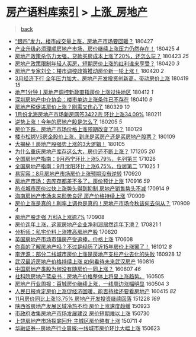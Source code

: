 [房产语料库索引](../../README.md)  > [上涨_房地产](上涨_房地产.md)
====
> [back](../README.md)

- [“银四”发力，楼市成交量上涨，房地产市场要回暖？](http://jkwz.applinzi.com/ittc/7096700870358205451.html#%E2%80%9C%E9%93%B6%E5%9B%9B%E2%80%9D%E5%8F%91%E5%8A%9B%EF%BC%8C%E6%A5%BC%E5%B8%82%E6%88%90%E4%BA%A4%E9%87%8F%E4%B8%8A%E6%B6%A8%EF%BC%8C%E6%88%BF%E5%9C%B0%E4%BA%A7%E5%B8%82%E5%9C%BA%E8%A6%81%E5%9B%9E%E6%9A%96%EF%BC%9F) 180427  
- [产业升级必须理顺房地产市场，房价继续上涨压力仍然存在！](http://jkwz.applinzi.com/ittc/7095853879583573009.html#%E4%BA%A7%E4%B8%9A%E5%8D%87%E7%BA%A7%E5%BF%85%E9%A1%BB%E7%90%86%E9%A1%BA%E6%88%BF%E5%9C%B0%E4%BA%A7%E5%B8%82%E5%9C%BA%EF%BC%8C%E6%88%BF%E4%BB%B7%E7%BB%A7%E7%BB%AD%E4%B8%8A%E6%B6%A8%E5%8E%8B%E5%8A%9B%E4%BB%8D%E7%84%B6%E5%AD%98%E5%9C%A8%EF%BC%81) 180425 *4* 
- [房地产政策杀伤力太强，贷款买房成本上涨了20%，还怎么玩？](http://jkwz.applinzi.com/ittc/7095266371246228487.html#%E6%88%BF%E5%9C%B0%E4%BA%A7%E6%94%BF%E7%AD%96%E6%9D%80%E4%BC%A4%E5%8A%9B%E5%A4%AA%E5%BC%BA%EF%BC%8C%E8%B4%B7%E6%AC%BE%E4%B9%B0%E6%88%BF%E6%88%90%E6%9C%AC%E4%B8%8A%E6%B6%A8%E4%BA%8620%25%EF%BC%8C%E8%BF%98%E6%80%8E%E4%B9%88%E7%8E%A9%EF%BC%9F) 180423 *25* 
- [房地产政策限制年轻人买房，短期房价上涨的红利谁来享受？](http://jkwz.applinzi.com/ittc/7094189461594440720.html#%E6%88%BF%E5%9C%B0%E4%BA%A7%E6%94%BF%E7%AD%96%E9%99%90%E5%88%B6%E5%B9%B4%E8%BD%BB%E4%BA%BA%E4%B9%B0%E6%88%BF%EF%BC%8C%E7%9F%AD%E6%9C%9F%E6%88%BF%E4%BB%B7%E4%B8%8A%E6%B6%A8%E7%9A%84%E7%BA%A2%E5%88%A9%E8%B0%81%E6%9D%A5%E4%BA%AB%E5%8F%97%EF%BC%9F) 180420 *3* 
- [房地产专家刘全：楼市调控政策推动房价新一轮上涨！](http://jkwz.applinzi.com/ittc/7093967197577937926.html#%E6%88%BF%E5%9C%B0%E4%BA%A7%E4%B8%93%E5%AE%B6%E5%88%98%E5%85%A8%EF%BC%9A%E6%A5%BC%E5%B8%82%E8%B0%83%E6%8E%A7%E6%94%BF%E7%AD%96%E6%8E%A8%E5%8A%A8%E6%88%BF%E4%BB%B7%E6%96%B0%E4%B8%80%E8%BD%AE%E4%B8%8A%E6%B6%A8%EF%BC%81) 180420 *2* 
- [3月经济下行 全年压力加大，房地产开发投资创新高，带动房价上涨](http://jkwz.applinzi.com/ittc/7093626981306598417.html#3%E6%9C%88%E7%BB%8F%E6%B5%8E%E4%B8%8B%E8%A1%8C+%E5%85%A8%E5%B9%B4%E5%8E%8B%E5%8A%9B%E5%8A%A0%E5%A4%A7%EF%BC%8C%E6%88%BF%E5%9C%B0%E4%BA%A7%E5%BC%80%E5%8F%91%E6%8A%95%E8%B5%84%E5%88%9B%E6%96%B0%E9%AB%98%EF%BC%8C%E5%B8%A6%E5%8A%A8%E6%88%BF%E4%BB%B7%E4%B8%8A%E6%B6%A8) 180419 *15* 
- [地产1分钟丨房地产调控新政直指房价上涨过快地区](http://jkwz.applinzi.com/ittc/7091136710698337297.html#%E5%9C%B0%E4%BA%A71%E5%88%86%E9%92%9F%E4%B8%A8%E6%88%BF%E5%9C%B0%E4%BA%A7%E8%B0%83%E6%8E%A7%E6%96%B0%E6%94%BF%E7%9B%B4%E6%8C%87%E6%88%BF%E4%BB%B7%E4%B8%8A%E6%B6%A8%E8%BF%87%E5%BF%AB%E5%9C%B0%E5%8C%BA) 180412 *1* 
- [深圳房地产中介协会：楼市单边上涨条件已不存在](http://jkwz.applinzi.com/ittc/7090459271143883792.html#%E6%B7%B1%E5%9C%B3%E6%88%BF%E5%9C%B0%E4%BA%A7%E4%B8%AD%E4%BB%8B%E5%8D%8F%E4%BC%9A%EF%BC%9A%E6%A5%BC%E5%B8%82%E5%8D%95%E8%BE%B9%E4%B8%8A%E6%B6%A8%E6%9D%A1%E4%BB%B6%E5%B7%B2%E4%B8%8D%E5%AD%98%E5%9C%A8) 180410 *9* 
- [房地产税促进房价上涨？刚需又伤心了](http://jkwz.applinzi.com/ittc/7085924267869078539.html#%E6%88%BF%E5%9C%B0%E4%BA%A7%E7%A8%8E%E4%BF%83%E8%BF%9B%E6%88%BF%E4%BB%B7%E4%B8%8A%E6%B6%A8%EF%BC%9F%E5%88%9A%E9%9C%80%E5%8F%88%E4%BC%A4%E5%BF%83%E4%BA%86) 180329 *10* 
- [1月份北海房地产市场新房网签3422宗 环比上涨34.09%](http://jkwz.applinzi.com/ittc/7068752000148046858.html#1%E6%9C%88%E4%BB%BD%E5%8C%97%E6%B5%B7%E6%88%BF%E5%9C%B0%E4%BA%A7%E5%B8%82%E5%9C%BA%E6%96%B0%E6%88%BF%E7%BD%91%E7%AD%BE3422%E5%AE%97+%E7%8E%AF%E6%AF%94%E4%B8%8A%E6%B6%A834.09%25) 180211  
- [逆势上涨！今年的房地产股是怎么了](http://jkwz.applinzi.com/ittc/7066688798950163463.html#%E9%80%86%E5%8A%BF%E4%B8%8A%E6%B6%A8%EF%BC%81%E4%BB%8A%E5%B9%B4%E7%9A%84%E6%88%BF%E5%9C%B0%E4%BA%A7%E8%82%A1%E6%98%AF%E6%80%8E%E4%B9%88%E4%BA%86) 180205 *5* 
- [房价下跌，房地产市场价格上涨预期改变了吗？](http://jkwz.applinzi.com/ittc/7063958024744338439.html#%E6%88%BF%E4%BB%B7%E4%B8%8B%E8%B7%8C%EF%BC%8C%E6%88%BF%E5%9C%B0%E4%BA%A7%E5%B8%82%E5%9C%BA%E4%BB%B7%E6%A0%BC%E4%B8%8A%E6%B6%A8%E9%A2%84%E6%9C%9F%E6%94%B9%E5%8F%98%E4%BA%86%E5%90%97%EF%BC%9F) 180129  
- [楼市松绑VS房企股价上涨，到底是买房产还是买房地产股票？](http://jkwz.applinzi.com/ittc/7056575445208663056.html#%E6%A5%BC%E5%B8%82%E6%9D%BE%E7%BB%91VS%E6%88%BF%E4%BC%81%E8%82%A1%E4%BB%B7%E4%B8%8A%E6%B6%A8%EF%BC%8C%E5%88%B0%E5%BA%95%E6%98%AF%E4%B9%B0%E6%88%BF%E4%BA%A7%E8%BF%98%E6%98%AF%E4%B9%B0%E6%88%BF%E5%9C%B0%E4%BA%A7%E8%82%A1%E7%A5%A8%EF%BC%9F) 180109  
- [大揭秘！房地产股强势上涨的3大逻辑！](http://jkwz.applinzi.com/ittc/7055130751266194439.html#%E5%A4%A7%E6%8F%AD%E7%A7%98%EF%BC%81%E6%88%BF%E5%9C%B0%E4%BA%A7%E8%82%A1%E5%BC%BA%E5%8A%BF%E4%B8%8A%E6%B6%A8%E7%9A%843%E5%A4%A7%E9%80%BB%E8%BE%91%EF%BC%81) 180105  
- [为什么重庆房地产库存这么大，房价还不断上涨？](http://jkwz.applinzi.com/ittc/7043648959380194321.html#%E4%B8%BA%E4%BB%80%E4%B9%88%E9%87%8D%E5%BA%86%E6%88%BF%E5%9C%B0%E4%BA%A7%E5%BA%93%E5%AD%98%E8%BF%99%E4%B9%88%E5%A4%A7%EF%BC%8C%E6%88%BF%E4%BB%B7%E8%BF%98%E4%B8%8D%E6%96%AD%E4%B8%8A%E6%B6%A8%EF%BC%9F) 171205 *20* 
- [全国房地产指南：9月西宁环比上涨5.79%，名列第三](http://jkwz.applinzi.com/ittc/7028754086885852176.html#%E5%85%A8%E5%9B%BD%E6%88%BF%E5%9C%B0%E4%BA%A7%E6%8C%87%E5%8D%97%EF%BC%9A9%E6%9C%88%E8%A5%BF%E5%AE%81%E7%8E%AF%E6%AF%94%E4%B8%8A%E6%B6%A85.79%25%EF%BC%8C%E5%90%8D%E5%88%97%E7%AC%AC%E4%B8%89) 171026  
- [全国房地产指南：9月沈阳环比上涨6.75%，位居第二](http://jkwz.applinzi.com/ittc/7028402342809043984.html#%E5%85%A8%E5%9B%BD%E6%88%BF%E5%9C%B0%E4%BA%A7%E6%8C%87%E5%8D%97%EF%BC%9A9%E6%9C%88%E6%B2%88%E9%98%B3%E7%8E%AF%E6%AF%94%E4%B8%8A%E6%B6%A86.75%25%EF%BC%8C%E4%BD%8D%E5%B1%85%E7%AC%AC%E4%BA%8C) 171025 *1* 
- [易宪容：8月房地产市场房价上涨预期没有逆转](http://jkwz.applinzi.com/ittc/7015396015845409809.html#%E6%98%93%E5%AE%AA%E5%AE%B9%EF%BC%9A8%E6%9C%88%E6%88%BF%E5%9C%B0%E4%BA%A7%E5%B8%82%E5%9C%BA%E6%88%BF%E4%BB%B7%E4%B8%8A%E6%B6%A8%E9%A2%84%E6%9C%9F%E6%B2%A1%E6%9C%89%E9%80%86%E8%BD%AC) 170920  
- [房地产市场：去库存都差不多了，房价预计上涨](http://jkwz.applinzi.com/ittc/7013587983687746577.html#%E6%88%BF%E5%9C%B0%E4%BA%A7%E5%B8%82%E5%9C%BA%EF%BC%9A%E5%8E%BB%E5%BA%93%E5%AD%98%E9%83%BD%E5%B7%AE%E4%B8%8D%E5%A4%9A%E4%BA%86%EF%BC%8C%E6%88%BF%E4%BB%B7%E9%A2%84%E8%AE%A1%E4%B8%8A%E6%B6%A8) 170916 *59* 
- [热点城市房价过快上涨势头得到抑制 房地产销售势头不减](http://jkwz.applinzi.com/ittc/7013207322556630033.html#%E7%83%AD%E7%82%B9%E5%9F%8E%E5%B8%82%E6%88%BF%E4%BB%B7%E8%BF%87%E5%BF%AB%E4%B8%8A%E6%B6%A8%E5%8A%BF%E5%A4%B4%E5%BE%97%E5%88%B0%E6%8A%91%E5%88%B6+%E6%88%BF%E5%9C%B0%E4%BA%A7%E9%94%80%E5%94%AE%E5%8A%BF%E5%A4%B4%E4%B8%8D%E5%87%8F) 170914 *9* 
- [海南房地产市场未来形势良好 房产价格持续上涨](http://jkwz.applinzi.com/ittc/7011239531402232849.html#%E6%B5%B7%E5%8D%97%E6%88%BF%E5%9C%B0%E4%BA%A7%E5%B8%82%E5%9C%BA%E6%9C%AA%E6%9D%A5%E5%BD%A2%E5%8A%BF%E8%89%AF%E5%A5%BD+%E6%88%BF%E4%BA%A7%E4%BB%B7%E6%A0%BC%E6%8C%81%E7%BB%AD%E4%B8%8A%E6%B6%A8) 170909  
- [房价上涨是真的！利率上调也是真的！房地产市场今秋该何去何从？](http://jkwz.applinzi.com/ittc/7011225505360266000.html#%E6%88%BF%E4%BB%B7%E4%B8%8A%E6%B6%A8%E6%98%AF%E7%9C%9F%E7%9A%84%EF%BC%81%E5%88%A9%E7%8E%87%E4%B8%8A%E8%B0%83%E4%B9%9F%E6%98%AF%E7%9C%9F%E7%9A%84%EF%BC%81%E6%88%BF%E5%9C%B0%E4%BA%A7%E5%B8%82%E5%9C%BA%E4%BB%8A%E7%A7%8B%E8%AF%A5%E4%BD%95%E5%8E%BB%E4%BD%95%E4%BB%8E%EF%BC%9F) 170909 *4* 
- [房地产股走强 万科A上涨逾7%](http://jkwz.applinzi.com/ittc/7010898342308217616.html#%E6%88%BF%E5%9C%B0%E4%BA%A7%E8%82%A1%E8%B5%B0%E5%BC%BA+%E4%B8%87%E7%A7%91A%E4%B8%8A%E6%B6%A8%E9%80%BE7%25) 170908  
- [房价连年上涨，这家房地产企业净利润居然连年下滑？](http://jkwz.applinzi.com/ittc/7004274542548354064.html#%E6%88%BF%E4%BB%B7%E8%BF%9E%E5%B9%B4%E4%B8%8A%E6%B6%A8%EF%BC%8C%E8%BF%99%E5%AE%B6%E6%88%BF%E5%9C%B0%E4%BA%A7%E4%BC%81%E4%B8%9A%E5%87%80%E5%88%A9%E6%B6%A6%E5%B1%85%E7%84%B6%E8%BF%9E%E5%B9%B4%E4%B8%8B%E6%BB%91%EF%BC%9F) 170821 *1* 
- [分析师：私宅价料上涨推高房地产股](http://jkwz.applinzi.com/ittc/6981223924015563781.html#%E5%88%86%E6%9E%90%E5%B8%88%EF%BC%9A%E7%A7%81%E5%AE%85%E4%BB%B7%E6%96%99%E4%B8%8A%E6%B6%A8%E6%8E%A8%E9%AB%98%E6%88%BF%E5%9C%B0%E4%BA%A7%E8%82%A1) 170620  
- [英国房地产市场市镇房产受追捧，价格上涨](http://jkwz.applinzi.com/ittc/6976750747986166788.html#%E8%8B%B1%E5%9B%BD%E6%88%BF%E5%9C%B0%E4%BA%A7%E5%B8%82%E5%9C%BA%E5%B8%82%E9%95%87%E6%88%BF%E4%BA%A7%E5%8F%97%E8%BF%BD%E6%8D%A7%EF%BC%8C%E4%BB%B7%E6%A0%BC%E4%B8%8A%E6%B6%A8) 170608  
- [你真的了解房地产吗？不过是经历了近15年房价上涨罢了！](http://jkwz.applinzi.com/ittc/6888041963835622404.html#%E4%BD%A0%E7%9C%9F%E7%9A%84%E4%BA%86%E8%A7%A3%E6%88%BF%E5%9C%B0%E4%BA%A7%E5%90%97%EF%BC%9F%E4%B8%8D%E8%BF%87%E6%98%AF%E7%BB%8F%E5%8E%86%E4%BA%86%E8%BF%9115%E5%B9%B4%E6%88%BF%E4%BB%B7%E4%B8%8A%E6%B6%A8%E7%BD%A2%E4%BA%86%EF%BC%81) 161012 *8* 
- [李连源：部分二线城市房价上涨是房地产支柱产业去化的失败](http://jkwz.applinzi.com/ittc/6882849079767335941.html#%E6%9D%8E%E8%BF%9E%E6%BA%90%EF%BC%9A%E9%83%A8%E5%88%86%E4%BA%8C%E7%BA%BF%E5%9F%8E%E5%B8%82%E6%88%BF%E4%BB%B7%E4%B8%8A%E6%B6%A8%E6%98%AF%E6%88%BF%E5%9C%B0%E4%BA%A7%E6%94%AF%E6%9F%B1%E4%BA%A7%E4%B8%9A%E5%8E%BB%E5%8C%96%E7%9A%84%E5%A4%B1%E8%B4%A5) 160928 *12* 
- [武汉最近房地产价格持续上涨  如何看待未来武汉房产](http://jkwz.applinzi.com/ittc/6867015213198607364.html#%E6%AD%A6%E6%B1%89%E6%9C%80%E8%BF%91%E6%88%BF%E5%9C%B0%E4%BA%A7%E4%BB%B7%E6%A0%BC%E6%8C%81%E7%BB%AD%E4%B8%8A%E6%B6%A8++%E5%A6%82%E4%BD%95%E7%9C%8B%E5%BE%85%E6%9C%AA%E6%9D%A5%E6%AD%A6%E6%B1%89%E6%88%BF%E4%BA%A7) 160816  
- [中国房地产类股为何没有随房价一同上涨？](http://jkwz.applinzi.com/ittc/6841013654795060228.html#%E4%B8%AD%E5%9B%BD%E6%88%BF%E5%9C%B0%E4%BA%A7%E7%B1%BB%E8%82%A1%E4%B8%BA%E4%BD%95%E6%B2%A1%E6%9C%89%E9%9A%8F%E6%88%BF%E4%BB%B7%E4%B8%80%E5%90%8C%E4%B8%8A%E6%B6%A8%EF%BC%9F) 160607 *46* 
- [社科院房地产蓝皮书：房地产价格整体上将呈上涨趋势。](http://jkwz.applinzi.com/ittc/6828694825981182980.html#%E7%A4%BE%E7%A7%91%E9%99%A2%E6%88%BF%E5%9C%B0%E4%BA%A7%E8%93%9D%E7%9A%AE%E4%B9%A6%EF%BC%9A%E6%88%BF%E5%9C%B0%E4%BA%A7%E4%BB%B7%E6%A0%BC%E6%95%B4%E4%BD%93%E4%B8%8A%E5%B0%86%E5%91%88%E4%B8%8A%E6%B6%A8%E8%B6%8B%E5%8A%BF%E3%80%82) 160505  
- [房地产行业周报：百城房价继续上涨，一线周边涨幅明显](http://jkwz.applinzi.com/ittc/6828363685088986117.html#%E6%88%BF%E5%9C%B0%E4%BA%A7%E8%A1%8C%E4%B8%9A%E5%91%A8%E6%8A%A5%EF%BC%9A%E7%99%BE%E5%9F%8E%E6%88%BF%E4%BB%B7%E7%BB%A7%E7%BB%AD%E4%B8%8A%E6%B6%A8%EF%BC%8C%E4%B8%80%E7%BA%BF%E5%91%A8%E8%BE%B9%E6%B6%A8%E5%B9%85%E6%98%8E%E6%98%BE) 160504 *3* 
- [人民日报肯定房价上涨促经济回暖，能否持续还要看房地产](http://jkwz.applinzi.com/ittc/6820952717744669700.html#%E4%BA%BA%E6%B0%91%E6%97%A5%E6%8A%A5%E8%82%AF%E5%AE%9A%E6%88%BF%E4%BB%B7%E4%B8%8A%E6%B6%A8%E4%BF%83%E7%BB%8F%E6%B5%8E%E5%9B%9E%E6%9A%96%EF%BC%8C%E8%83%BD%E5%90%A6%E6%8C%81%E7%BB%AD%E8%BF%98%E8%A6%81%E7%9C%8B%E6%88%BF%E5%9C%B0%E4%BA%A7) 160415 *82* 
- [11月房价同比上涨13.75% 房地产开发投资继续回落](http://jkwz.applinzi.com/ittc/6780817979386364933.html#11%E6%9C%88%E6%88%BF%E4%BB%B7%E5%90%8C%E6%AF%94%E4%B8%8A%E6%B6%A813.75%25+%E6%88%BF%E5%9C%B0%E4%BA%A7%E5%BC%80%E5%8F%91%E6%8A%95%E8%B5%84%E7%BB%A7%E7%BB%AD%E5%9B%9E%E8%90%BD) 151228 *169* 
- [陕西省房地产发展区域冷热不均 房价上涨速度趋缓](http://jkwz.applinzi.com/ittc/6745187950603125764.html#%E9%99%95%E8%A5%BF%E7%9C%81%E6%88%BF%E5%9C%B0%E4%BA%A7%E5%8F%91%E5%B1%95%E5%8C%BA%E5%9F%9F%E5%86%B7%E7%83%AD%E4%B8%8D%E5%9D%87+%E6%88%BF%E4%BB%B7%E4%B8%8A%E6%B6%A8%E9%80%9F%E5%BA%A6%E8%B6%8B%E7%BC%93) 150923  
- [市政府收集房地产市场发展建议 房价短期难以上涨](http://jkwz.applinzi.com/ittc/547650611436646480.html#%E5%B8%82%E6%94%BF%E5%BA%9C%E6%94%B6%E9%9B%86%E6%88%BF%E5%9C%B0%E4%BA%A7%E5%B8%82%E5%9C%BA%E5%8F%91%E5%B1%95%E5%BB%BA%E8%AE%AE+%E6%88%BF%E4%BB%B7%E7%9F%AD%E6%9C%9F%E9%9A%BE%E4%BB%A5%E4%B8%8A%E6%B6%A8) 150730  
- [上饶房地产市场探底回升 主城区房价略有上涨](http://jkwz.applinzi.com/ittc/547650615036741244.html#%E4%B8%8A%E9%A5%B6%E6%88%BF%E5%9C%B0%E4%BA%A7%E5%B8%82%E5%9C%BA%E6%8E%A2%E5%BA%95%E5%9B%9E%E5%8D%87+%E4%B8%BB%E5%9F%8E%E5%8C%BA%E6%88%BF%E4%BB%B7%E7%95%A5%E6%9C%89%E4%B8%8A%E6%B6%A8) 150711 *4* 
- [华融证券--房地产行业周报:一线城市房价环比大幅上涨](http://jkwz.applinzi.com/ittc/547650611423417266.html#%E5%8D%8E%E8%9E%8D%E8%AF%81%E5%88%B8--%E6%88%BF%E5%9C%B0%E4%BA%A7%E8%A1%8C%E4%B8%9A%E5%91%A8%E6%8A%A5%3A%E4%B8%80%E7%BA%BF%E5%9F%8E%E5%B8%82%E6%88%BF%E4%BB%B7%E7%8E%AF%E6%AF%94%E5%A4%A7%E5%B9%85%E4%B8%8A%E6%B6%A8) 150623  
